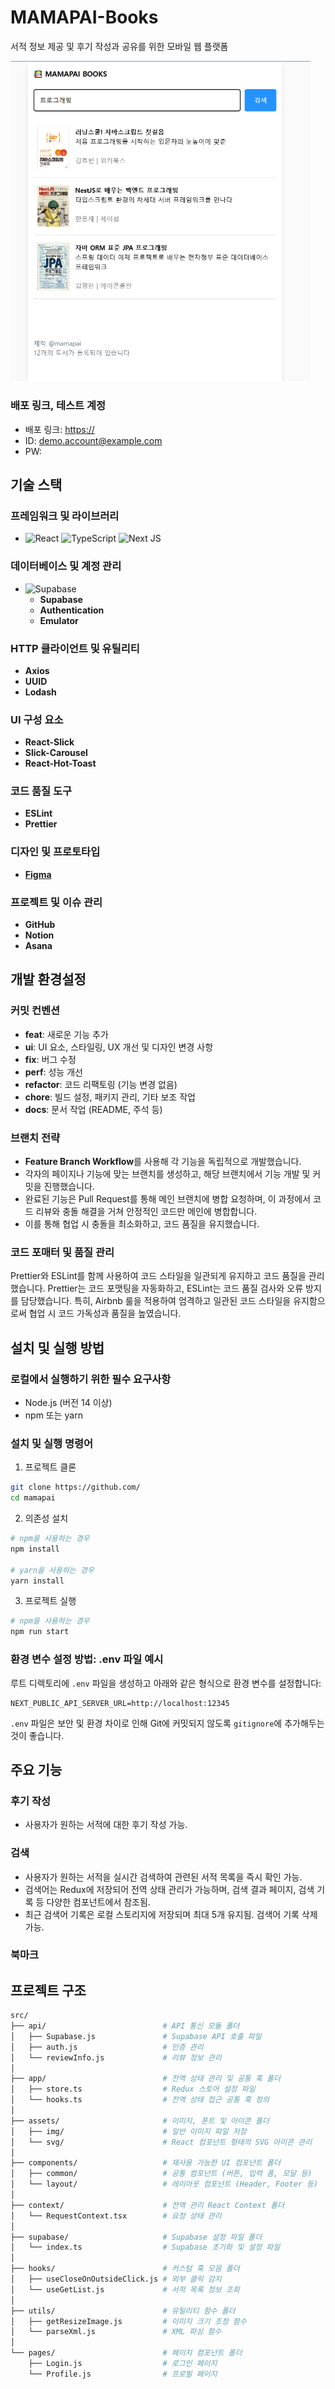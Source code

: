 # MAMAPAI-Books

서적 정보 제공 및 후기 작성과 공유를 위한 모바일 웹 플랫폼

<img src="./public/mamapai.png" alt="Mamapai 커버이미지" width="480" />

### 배포 링크, 테스트 계정

- 배포 링크: [https://](https://)
- ID: [demo.account@example.com](mailto:demo.account@example.com)
- PW:

## **기술 스택**

### 프레임워크 및 라이브러리

- ![React](https://img.shields.io/badge/-React-black?style=flat-square&logo=react)
  ![TypeScript](https://img.shields.io/badge/-TypeScript-black?style=flat-square&logo=typescript)
  ![Next JS](https://img.shields.io/badge/-Next-black?style=flat-square&logo=next.js&logoColor=white)

### 데이터베이스 및 계정 관리

- ![Supabase](https://img.shields.io/badge/-Supabase-black?style=flat-square&logo=Supabase)
  - **Supabase**
  - **Authentication**
  - **Emulator**

### HTTP 클라이언트 및 유틸리티

- **Axios**
- **UUID**
- **Lodash**

### UI 구성 요소

- **React-Slick**
- **Slick-Carousel**
- **React-Hot-Toast**

### 코드 품질 도구

- **ESLint**
- **Prettier**

### 디자인 및 프로토타입

- [**Figma**](https://www.figma.com)

### 프로젝트 및 이슈 관리

- **GitHub**
- **Notion**
- **Asana**

## 개발 환경설정

### **커밋 컨벤션**

- **feat**: 새로운 기능 추가
- **ui**: UI 요소, 스타일링, UX 개선 및 디자인 변경 사항
- **fix**: 버그 수정
- **perf**: 성능 개선
- **refactor**: 코드 리팩토링 (기능 변경 없음)
- **chore**: 빌드 설정, 패키지 관리, 기타 보조 작업
- **docs**: 문서 작업 (README, 주석 등)

### 브랜치 전략

- **Feature Branch Workflow**를 사용해 각 기능을 독립적으로 개발했습니다.
- 각자의 페이지나 기능에 맞는 브랜치를 생성하고, 해당 브랜치에서 기능 개발 및
  커밋을 진행했습니다.
- 완료된 기능은 Pull Request를 통해 메인 브랜치에 병합 요청하며, 이 과정에서
  코드 리뷰와 충돌 해결을 거쳐 안정적인 코드만 메인에 병합합니다.
- 이를 통해 협업 시 충돌을 최소화하고, 코드 품질을 유지했습니다.

### 코드 포매터 및 품질 관리

Prettier와 ESLint를 함께 사용하여 코드 스타일을 일관되게 유지하고 코드 품질을
관리했습니다. Prettier는 코드 포맷팅을 자동화하고, ESLint는 코드 품질 검사와
오류 방지를 담당했습니다. 특히, Airbnb 룰을 적용하여 엄격하고 일관된 코드
스타일을 유지함으로써 협업 시 코드 가독성과 품질을 높였습니다.

## **설치 및 실행 방법**

### 로컬에서 실행하기 위한 필수 요구사항

- Node.js (버전 14 이상)
- npm 또는 yarn

### 설치 및 실행 명령어

1. 프로젝트 클론

```bash
git clone https://github.com/
cd mamapai
```

2. 의존성 설치

```bash
# npm을 사용하는 경우
npm install

# yarn을 사용하는 경우
yarn install
```

3. 프로젝트 실행

```bash
# npm을 사용하는 경우
npm run start

```

### 환경 변수 설정 방법: .env 파일 예시

루트 디렉토리에 `.env` 파일을 생성하고 아래와 같은 형식으로
환경 변수를 설정합니다:

```
NEXT_PUBLIC_API_SERVER_URL=http://localhost:12345
```

`.env` 파일은 보안 및 환경 차이로 인해 Git에 커밋되지 않도록 `gitignore`에
추가해두는 것이 좋습니다.

## **주요 기능**

### 후기 작성

- 사용자가 원하는 서적에 대한 후기 작성 가능.

### 검색

- 사용자가 원하는 서적을 실시간 검색하여 관련된 서적 목록을 즉시 확인 가능.
- 검색어는 Redux에 저장되어 전역 상태 관리가 가능하며, 검색 결과 페이지, 검색
  기록 등 다양한 컴포넌트에서 참조됨.
- 최근 검색어 기록은 로컬 스토리지에 저장되며 최대 5개 유지됨. 검색어 기록 삭제
  가능.

### 북마크

## **프로젝트 구조**

```bash
src/
├── api/                          # API 통신 모듈 폴더
│   ├── Supabase.js               # Supabase API 호출 파일
│   ├── auth.js                   # 인증 관리
│   └── reviewInfo.js             # 리뷰 정보 관리
│
├── app/                          # 전역 상태 관리 및 공통 훅 폴더
│   ├── store.ts                  # Redux 스토어 설정 파일
│   └── hooks.ts                  # 전역 상태 접근 공통 훅 정의
│
├── assets/                       # 이미지, 폰트 및 아이콘 폴더
│   ├── img/                      # 일반 이미지 파일 저장
│   └── svg/                      # React 컴포넌트 형태의 SVG 아이콘 관리
│
├── components/                   # 재사용 가능한 UI 컴포넌트 폴더
│   ├── common/                   # 공통 컴포넌트 (버튼, 입력 폼, 모달 등)
│   └── layout/                   # 레이아웃 컴포넌트 (Header, Footer 등)
│
├── context/                      # 전역 관리 React Context 폴더
│   └── RequestContext.tsx        # 요청 상태 관리
│
├── supabase/                     # Supabase 설정 파일 폴더
│   └── index.ts                  # Supabase 초기화 및 설정 파일
│
├── hooks/                        # 커스텀 훅 모음 폴더
│   ├── useCloseOnOutsideClick.js # 외부 클릭 감지
│   └── useGetList.js             # 서적 목록 정보 조회
│
├── utils/                        # 유틸리티 함수 폴더
│   ├── getResizeImage.js         # 이미지 크기 조정 함수
│   └── parseXml.js               # XML 파싱 함수
│
└── pages/                        # 페이지 컴포넌트 폴더
    ├── Login.js                  # 로그인 페이지
    └── Profile.js                # 프로필 페이지

```
